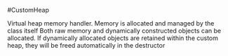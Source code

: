 #CustomHeap

Virtual heap memory handler. Memory is allocated and managed by the class itself
Both raw memory and dynamically constructed objects can be allocated.
If dynamically allocated objects are retained within the custom heap,
they will be freed automatically in the destructor